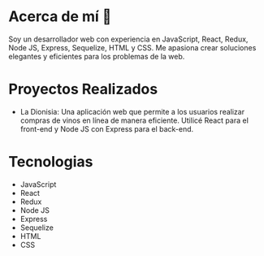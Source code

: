 # Acerca de mí 👋

Soy un desarrollador web con experiencia en JavaScript, React, Redux, Node JS, Express, Sequelize, HTML y CSS. Me apasiona crear soluciones elegantes y eficientes para los problemas de la web.

# Proyectos Realizados

- La Dionisia: Una aplicación web que permite a los usuarios realizar compras de vinos en línea de manera eficiente. Utilicé React para el front-end y Node JS con Express para el back-end.

# Tecnologias

- JavaScript
- React
- Redux
- Node JS
- Express
- Sequelize
- HTML
- CSS


<!--
**JuniorHuanca/JuniorHuanca** is a ✨ _special_ ✨ repository because its `README.md` (this file) appears on your GitHub profile.

Here are some ideas to get you started:

- 🔭 I’m currently working on ...
- 🌱 I’m currently learning ...
- 👯 I’m looking to collaborate on ...
- 🤔 I’m looking for help with ...
- 💬 Ask me about ...
- 📫 How to reach me: ...
- 😄 Pronouns: ...
- ⚡ Fun fact: ...
-->
